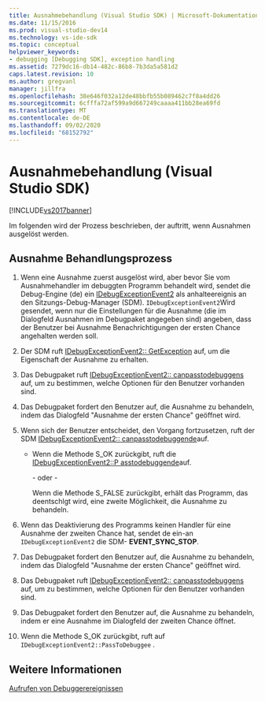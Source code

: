 ```yaml
---
title: Ausnahmebehandlung (Visual Studio SDK) | Microsoft-Dokumentation
ms.date: 11/15/2016
ms.prod: visual-studio-dev14
ms.technology: vs-ide-sdk
ms.topic: conceptual
helpviewer_keywords:
- debugging [Debugging SDK], exception handling
ms.assetid: 7279dc16-db14-482c-86b8-7b3da5a581d2
caps.latest.revision: 10
ms.author: gregvanl
manager: jillfra
ms.openlocfilehash: 38e646f032a12de48bbfb55b089462c7f8a4dd26
ms.sourcegitcommit: 6cfffa72af599a9d667249caaaa411bb28ea69fd
ms.translationtype: MT
ms.contentlocale: de-DE
ms.lasthandoff: 09/02/2020
ms.locfileid: "68152792"
---
```

# <a name="exception-handling-visual-studio-sdk"></a>Ausnahmebehandlung (Visual Studio SDK)
[!INCLUDE[vs2017banner](../../includes/vs2017banner.md)]

Im folgenden wird der Prozess beschrieben, der auftritt, wenn Ausnahmen ausgelöst werden.  
  
## <a name="exception-handling-process"></a>Ausnahme Behandlungsprozess  
  
1. Wenn eine Ausnahme zuerst ausgelöst wird, aber bevor Sie vom Ausnahmehandler im debuggten Programm behandelt wird, sendet die Debug-Engine (de) ein [IDebugExceptionEvent2](../../extensibility/debugger/reference/idebugexceptionevent2.md) als anhalteereignis an den Sitzungs-Debug-Manager (SDM). `IDebugExceptionEvent2`Wird gesendet, wenn nur die Einstellungen für die Ausnahme (die im Dialogfeld Ausnahmen im Debugpaket angegeben sind) angeben, dass der Benutzer bei Ausnahme Benachrichtigungen der ersten Chance angehalten werden soll.  
  
2. Der SDM ruft [IDebugExceptionEvent2:: GetException](../../extensibility/debugger/reference/idebugexceptionevent2-getexception.md) auf, um die Eigenschaft der Ausnahme zu erhalten.  
  
3. Das Debugpaket ruft [IDebugExceptionEvent2:: canpasstodebuggens](../../extensibility/debugger/reference/idebugexceptionevent2-canpasstodebuggee.md) auf, um zu bestimmen, welche Optionen für den Benutzer vorhanden sind.  
  
4. Das Debugpaket fordert den Benutzer auf, die Ausnahme zu behandeln, indem das Dialogfeld "Ausnahme der ersten Chance" geöffnet wird.  
  
5. Wenn sich der Benutzer entscheidet, den Vorgang fortzusetzen, ruft der SDM [IDebugExceptionEvent2:: canpasstodebuggende](../../extensibility/debugger/reference/idebugexceptionevent2-canpasstodebuggee.md)auf.  
  
    - Wenn die Methode S_OK zurückgibt, ruft die [IDebugExceptionEvent2::P asstodebuggende](../../extensibility/debugger/reference/idebugexceptionevent2-passtodebuggee.md)auf.  
  
         - oder -  
  
         Wenn die Methode S_FALSE zurückgibt, erhält das Programm, das deentschlgt wird, eine zweite Möglichkeit, die Ausnahme zu behandeln.  
  
6. Wenn das Deaktivierung des Programms keinen Handler für eine Ausnahme der zweiten Chance hat, sendet de ein-an `IDebugExceptionEvent2` die SDM- **EVENT_SYNC_STOP**.  
  
7. Das Debugpaket fordert den Benutzer auf, die Ausnahme zu behandeln, indem das Dialogfeld "Ausnahme der ersten Chance" geöffnet wird.  
  
8. Das Debugpaket ruft [IDebugExceptionEvent2:: canpasstodebuggens](../../extensibility/debugger/reference/idebugexceptionevent2-canpasstodebuggee.md) auf, um zu bestimmen, welche Optionen für den Benutzer vorhanden sind.  
  
9. Das Debugpaket fordert den Benutzer auf, die Ausnahme zu behandeln, indem er eine Ausnahme im Dialogfeld der zweiten Chance öffnet.  
  
10. Wenn die Methode S_OK zurückgibt, ruft auf `IDebugExceptionEvent2::PassToDebuggee` .  
  
## <a name="see-also"></a>Weitere Informationen  
 [Aufrufen von Debuggerereignissen](../../extensibility/debugger/calling-debugger-events.md)
